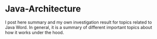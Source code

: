 # Java-Architecture
I post here summary and my own investigation result for topics related to Java Word. In general, it is a summary of different important topics about how it works under the hood.
